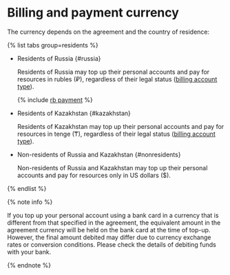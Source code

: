 # Billing and payment currency

The currency depends on the agreement and the country of residence:


{% list tabs group=residents %}

- Residents of Russia {#russia}

   Residents of Russia may top up their personal accounts and pay for resources in rubles (₽), regardless of their legal status ([billing account type](../concepts/billing-account.md#ba-types)).

   {% include [rb payment](../../_includes/billing/rb-payment.md) %}

- Residents of Kazakhstan {#kazakhstan}

   Residents of Kazakhstan may top up their personal accounts and pay for resources in tenge (₸), regardless of their legal status ([billing account type](../concepts/billing-account.md#ba-types)).

- Non-residents of Russia and Kazakhstan {#nonresidents}

   Non-residents of Russia and Kazakhstan may top up their personal accounts and pay for resources only in US dollars ($).

{% endlist %}

{% note info %}

If you top up your personal account using a bank card in a currency that is different from that specified in the agreement, the equivalent amount in the agreement currency will be held on the bank card at the time of top-up. However, the final amount debited may differ due to currency exchange rates or conversion conditions.
Please check the details of debiting funds with your bank.

{% endnote %}





